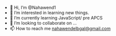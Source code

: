 - 👋 Hi, I’m @Nahawend1
- 👀 I’m interested in learning new things.
- 🌱 I’m currently learning JavaScript/ pre APCS
- 💞️ I’m looking to collaborate on ...
- 📫 How to reach me nahawendelbgal@gmail.com

<!---
Nahawend1/Nahawend1 is a ✨ special ✨ repository because its `README.md` (this file) appears on your GitHub profile.
You can click the Preview link to take a look at your changes.
--->
